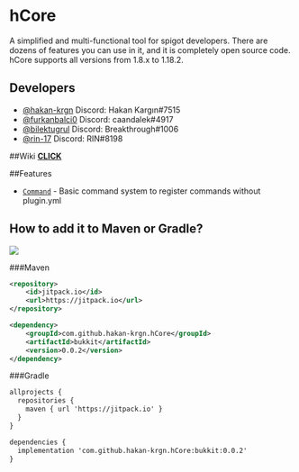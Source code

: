 
# hCore

A simplified and multi-functional tool for spigot developers. There are dozens of features you can use in 
it, and it is completely open source code. hCore supports all versions from 1.8.x to 1.18.2. 

## Developers

- [@hakan-krgn](https://github.com/hakan-krgn) Discord: Hakan Kargın#7515
- [@furkanbalci0](https://github.com/furkanbalci0) Discord: caandalek#4917
- [@bilektugrul](https://github.com/bilektugrul) Discord: Breakthrough#1006
- [@rin-17](https://github.com/rin-17) Discord: RIN#8198

##Wiki
**[CLICK](https://github.com/hakan-krgn/hCore/wiki)**

##Features
- [`Command`](https://github.com/hakan-krgn/hCore/wiki/command:-Command) - Basic command system to register commands without plugin.yml

## How to add it to Maven or Gradle?
[![](https://jitpack.io/v/hakan-krgn/hCore.svg)](https://jitpack.io/#hakan-krgn/hCore)

###Maven
``` xml
<repository>
    <id>jitpack.io</id>
    <url>https://jitpack.io</url>
</repository>

<dependency>
    <groupId>com.github.hakan-krgn.hCore</groupId>
    <artifactId>bukkit</artifactId>
    <version>0.0.2</version>
</dependency>
```

###Gradle
``` xml
allprojects {
  repositories {
    maven { url 'https://jitpack.io' }
  }
}

dependencies {
  implementation 'com.github.hakan-krgn.hCore:bukkit:0.0.2'
}
```
